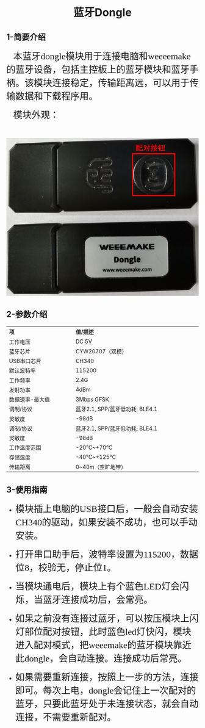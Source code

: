 <div align=center>
<h1 class="text-center">蓝牙Dongle</h1>
</div>

## **1-简要介绍**

<p>
    <span style="font-family: 宋体, SimSun; font-size: 24px;">&nbsp; &nbsp;本蓝牙dongle模块用于连接电脑和weeeemake的蓝牙设备，包括主控板上的蓝牙模块和蓝牙手柄。该模块连接稳定，传输距离远，可以用于传输数据和下载程序用。</span>
</p>
<p>
    <span style="font-family: 宋体, SimSun; font-size: 24px;">&nbsp; &nbsp;模块外观：</span>
</p>
<p>
    <br/>
</p>

<div align=center>
<img src="docs/electronic_modules/other_modules/bluetooth_dongle/20200306-173037.png">
</div>

## **2-参数介绍**

<!-- Table goes in the document BODY -->
<table class="imagetable" style="display: table; text-align: left;">
<tr>
    <th>项</th><th>值/描述</th>
</tr>
<tr>
    <td>工作电压</td><td>DC 5V</td>
</tr>
<tr>
    <td>蓝牙芯片</td><td>CYW20707（双模）</td>
</tr>
<tr>
    <td>USB串口芯片</td><td>CH340</td>
</tr>
<tr>
    <td>默认波特率</td><td>115200</td>
</tr>
<tr>
    <td>工作频率</td><td>2.4G</td>
</tr>
<tr>
    <td>发射功率</td><td>4dBm</td>
</tr>
<tr>
    <td>数据速率-最大值</td><td>3Mbps GFSK</td>
</tr>
<tr>
    <td>调制/协议</td><td>蓝牙2.1, SPP/蓝牙低功耗, BLE4.1</td>
</tr>
<tr>
    <td>灵敏度</td><td>-98dB</td>
</tr>
<tr>
    <td>调制/协议</td><td>蓝牙2.1, SPP/蓝牙低功耗, BLE4.1</td>
</tr>
<tr>
    <td>灵敏度</td><td>-98dB</td>
</tr>
<tr>
    <td>工作温度范围</td><td>-20℃~+70℃</td>
</tr>
<tr>
    <td>存储温度</td><td>-40℃~+125℃</td>
</tr>
<tr>
    <td>传输距离</td><td>0~40m（空旷地带）</td>
</tr>
</table>

## **3-使用指南**

<ul class=" list-paddingleft-2" style="list-style-type: disc;">
    <li>
        <p>
            <span style="font-size: 24px; font-family: 宋体, SimSun;">模块插上电脑的USB接口后，一般会自动安装CH340的驱动，如果安装不成功，也可以手动安装。</span>
        </p>
    </li>
    <li>
        <p>
            <span style="font-size: 24px; font-family: 宋体, SimSun;">打开串口助手后，波特率设置为115200，数据位8，校验无，停止位1。</span>
        </p>
    </li>
    <li>
        <p>
            <span style="font-size: 24px; font-family: 宋体, SimSun;">当模块通电后，模块上有个蓝色LED灯会闪烁，当蓝牙连接成功后，会常亮。</span>
        </p>
    </li>
    <li>
        <p>
            <span style="font-size: 24px; font-family: 宋体, SimSun;">如果之前没有连接过蓝牙，可以按压模块上闪灯部位配对按钮，此时蓝色led灯快闪，模块进入配对模式，把weeemake的蓝牙模块靠近此dongle，会自动连接。连接成功后常亮。</span>
        </p>
    </li>
    <li>
        <p>
            <span style="font-size: 24px; font-family: 宋体, SimSun;">如果需要重新连接，按照上一步的方法，连接即可。每次上电，dongle会记住上一次配对的蓝牙，只要此蓝牙处于未连接状态，就会自动连接，不需要重新配对。</span>
        </p>
    </li>
</ul>